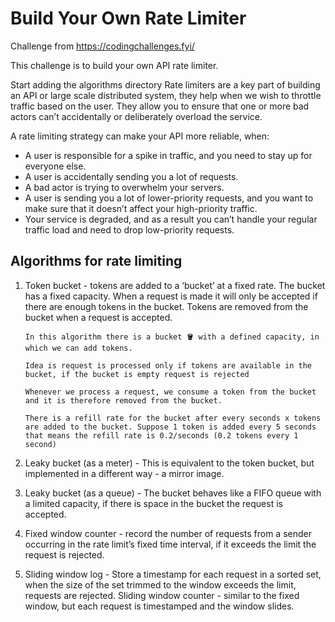 # Build Your Own Rate Limiter

Challenge from https://codingchallenges.fyi/

This challenge is to build your own API rate limiter. 

Start adding the algorithms directory
Rate limiters are a key part of building an API or large scale distributed system, they help when we wish to throttle traffic based on the user. They allow you to ensure that one or more bad actors can’t accidentally or deliberately overload the service.

A rate limiting strategy can make your API more reliable, when:

- A user is responsible for a spike in traffic, and you need to stay up for everyone else.
- A user is accidentally sending you a lot of requests.
- A bad actor is trying to overwhelm your servers.
- A user is sending you a lot of lower-priority requests, and you want to make sure that it doesn’t affect your high-priority traffic.
- Your service is degraded, and as a result you can’t handle your regular traffic load and need to drop low-priority requests.


## Algorithms for rate limiting

1. Token bucket - tokens are added to a ‘bucket’ at a fixed rate. The bucket has a fixed capacity. When a request is made it will only be accepted if there are enough tokens in the bucket. Tokens are removed from the bucket when a request is accepted.
      ```
      In this algorithm there is a bucket 🪣 with a defined capacity, in which we can add tokens. 
      
      Idea is request is processed only if tokens are available in the bucket, if the bucket is empty request is rejected

      Whenever we process a request, we consume a token from the bucket and it is therefore removed from the bucket. 

      There is a refill rate for the bucket after every seconds x tokens are added to the bucket. Suppose 1 token is added every 5 seconds that means the refill rate is 0.2/seconds (0.2 tokens every 1 second)
      ```

2. Leaky bucket (as a meter) - This is equivalent to the token bucket, but implemented in a different way - a mirror image.

3. Leaky bucket (as a queue) - The bucket behaves like a FIFO queue with a limited capacity, if there is space in the bucket the request is accepted.

4. Fixed window counter - record the number of requests from a sender occurring in the rate limit’s fixed time interval, if it exceeds the limit the request is rejected.

5. Sliding window log - Store a timestamp for each request in a sorted set, when the size of the set trimmed to the window exceeds the limit, requests are rejected.
Sliding window counter - similar to the fixed window, but each request is timestamped and the window slides.
